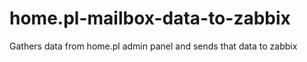 # home.pl-mailbox-data-to-zabbix
Gathers data from home.pl admin panel and sends that data to zabbix
